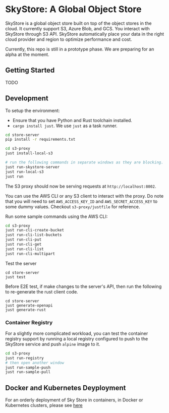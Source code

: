 # SkyStore: A Global Object Store

SkyStore is a global object store built on top of the object stores in the cloud.
It currently support S3, Azure Blob, and GCS.
You interact with SkyStore through S3 API.
SkyStore automatically place your data in the right cloud provider and region to optimize performance and cost.

Currently, this repo is still in a prototype phase. We are preparing for an alpha at the moment.

## Getting Started

TODO

## Development

To setup the environment:

- Ensure that you have Python and Rust toolchain installed.
- `cargo install just`. We use `just` as a task runner.

```bash
cd store-server
pip install -r requirements.txt
```

```bash
cd s3-proxy
just install-local-s3

# run the following commands in separate windows as they are blocking.
just run-skystore-server
just run-local-s3
just run
```

The S3 proxy should now be serving requests at `http://localhost:8002`.

You can use the AWS CLI or any S3 client to interact with the proxy. Do note that you will need to set `AWS_ACCESS_KEY_ID` and `AWS_SECRET_ACCESS_KEY` to some dummy values. Checkout `s3-proxy/justfile` for reference.

Run some sample commands using the AWS CLI:

```bash
cd s3-proxy
just run-cli-create-bucket
just run-cli-list-buckets 
just run-cli-put
just run-cli-get
just run-cli-list
just run-cli-multipart
```

Test the server
```
cd store-server
just test
```

Before E2E test, if make changes to the server's API, then run the following to re-generate the rust client code. 
```
cd store-server
just generate-openapi
just generate-rust
```


### Container Registry
For a slightly more complicated workload, you can test the container registry support by running a local registry configured to push to the SkyStore service and push `alpine` image to it.

```bash
cd s3-proxy
just run-registry
# then open another window
just run-sample-push
just run-sample-pull
```

## Docker and Kubernetes Deyployment
For an orderly deployment of Sky Store in containers, in Docker or Kubernetes clusters, please see [here](CONTAINER.md)
